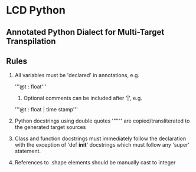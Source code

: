 # LCD Python #
## Annotated Python Dialect for Multi-Target Transpilation ##

## Rules ##
1. All variables must be 'declared' in annotations, e.g. 
	
    '''@t : float'''
	1. Optional comments can be included after '|', e.g. 
	
	'''@t : float | time stamp'''
2. Python docstrings using double quotes '"""' are copied/transliterated to the generated target sources
3. Class and function docstrings must immediately follow the declaration with the exception of 'def __init__' docstrings which must follow any 'super' statement.
4. References to .shape elements should be manually cast to integer